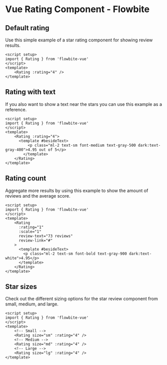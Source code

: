 <script setup>
import RatingExample from './examples/RatingExample.vue'
import RatingWithTextExample from './examples/RatingWithTextExample.vue'
import RatingCountExample from './examples/RatingCountExample.vue'
import RatingStarSizesExample from './examples/RatingStarSizesExample.vue'
</script>
# Vue Rating Component - Flowbite

## Default rating
Use this simple example of a star rating component for showing review results.
```vue
<script setup>
import { Rating } from 'flowbite-vue'
</script>
<template>
    <Rating :rating="4" />
</template>
```

<RatingExample />

## Rating with text
If you also want to show a text near the stars you can use this example as a reference.
```vue
<script setup>
import { Rating } from 'flowbite-vue'
</script>
<template>
    <Rating :rating="4">
      <template #besideText>
          <p class="ml-2 text-sm font-medium text-gray-500 dark:text-gray-400">4.95 out of 5</p>
        </template>
    </Rating>
</template>
```

<RatingWithTextExample />

## Rating count
Aggregate more results by using this example to show the amount of reviews and the average score.
```vue
<script setup>
import { Rating } from 'flowbite-vue'
</script>
<template>
    <Rating
      :rating="1"
      :scale="1"
      review-text="73 reviews"
      review-link="#"
    >
      <template #besideText>
        <p class="ml-2 text-sm font-bold text-gray-900 dark:text-white">4.95</p>
      </template>
    </Rating>
</template>
```

<RatingCountExample />

## Star sizes
Check out the different sizing options for the star review component from small, medium, and large.
```vue
<script setup>
import { Rating } from 'flowbite-vue'
</script>
<template>
    <!-- Small -->
    <Rating size="sm" :rating="4" />
    <!-- Medium -->
    <Rating size="md" :rating="4" />
    <!-- Large -->
    <Rating size="lg" :rating="4" />
</template>
```

<RatingStarSizesExample />
